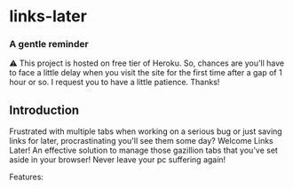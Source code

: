# links-later

### A gentle reminder
⚠ This project is hosted on free tier of Heroku. So, chances are you'll have to face a little delay when you visit the site for the first time after a gap of 1 hour or so. I request you to have a little patience. Thanks!

## Introduction
Frustrated with multiple tabs when working on a serious bug or just saving links for later, procrastinating you'll see them some day? Welcome Links Later! An effective solution to manage those gazillion tabs that you've set aside in your browser! Never leave your pc suffering again!

Features:
